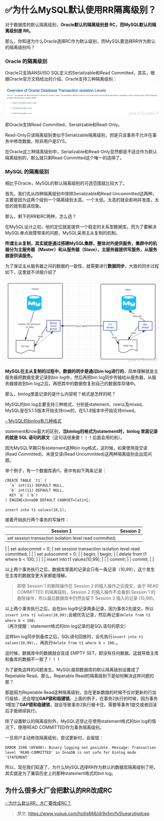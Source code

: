 # ✅为什么MySQL默认使用RR隔离级别？

对于数据库的默认隔离级别，**Oracle默认的隔离级别是 RC，而MySQL默认的隔离级别是 RR。**

那么，你知道为什么Oracle选择RC作为默认级别，而MySQL要选择RR作为默认的隔离级别吗？


### Oracle 的隔离级别

Oracle只支持ANSI/ISO SQL定义的Serializable和Read Committed，其实，根据Oracle官方文档给出的介绍，Oracle支持三种隔离级别：

![1671949151582-88e8b900-d35b-449d-b205-9b0770689cce.jpeg](./img/dOJGDqmXz1ByFWuC/1671949151582-88e8b900-d35b-449d-b205-9b0770689cce-942744.jpeg)

即Oracle支持Read Committed、Serializable和Read-Only。

Read-Only只读隔离级别类似于Serializable隔离级别，但是只读事务不允许在事务中修改数据，除非用户是SYS。

在Oracle这三种隔离级别中，Serializable和Read-Only显然都是不适合作为默认隔离级别的，那么就只剩Read Committed这个唯一的选择了。


### MySQL 的隔离级别

相比于Oracle，MySQL的默认隔离级别的可选范围就比较大了。

首先，我们先从四种隔离级别中排除Serializable和Read Uncommitted这两种，主要是因为这两个级别一个隔离级别太高，一个太低。太高的就会影响并发度，太低的就有脏读现象。

那么，剩下的RR和RC两种，怎么选？

在MySQL设计之初，他的定位就是提供一个稳定的关系型数据库。而为了要解决MySQL单点故障带来的问题，MySQL采用主从复制的机制。

**所谓主从复制，其实就是通过搭建MySQL集群，整体对外提供服务，集群中的机器分为主服务器（Master）和从服务器（Slave），主服务器提供写服务，从服务器提供读服务。**

为了保证主从服务器之间的数据的一致性，就需要进行**数据同步**，大致的同步过程如下，这里就不详细介绍了

![1671949151594-045df65d-f16e-41d9-8421-5c2779f49ce0.jpeg](./img/dOJGDqmXz1ByFWuC/1671949151594-045df65d-f16e-41d9-8421-5c2779f49ce0-491505.jpeg)

**MySQL在主从复制的过程中，数据的同步是通过bin log进行的**，简单理解就是主服务器把数据变更记录到bin log中，然后再把bin log同步传输给从服务器，从服务器接收到bin log之后，再把其中的数据恢复到自己的数据库存储中。

那么，binlog里面记录的是什么内容呢？格式是怎样的呢？

MySQL的bin log主要支持三种格式，分别是statement、row以及mixed。MySQL是在5.1.5版本开始支持row的、在5.1.8版本中开始支持mixed。

[✅MySQL的binlog有几种格式](https://www.yuque.com/hollis666/dr9x5m/pl5wcg4cmn8dgufn?view=doc_embed)

statement和row最大的区别，**当binlog的格式为statement时，binlog 里面记录的就是 SQL 语句的原文**（这句话很重要！！！后面会用的到）。

因为MySQL早期只有statement这种bin log格式，这时候，如果使用提交读(Read Committed)、未提交读(Read Uncommitted)这两种隔离级别会出现问题。

举个例子，有一个数据库表t1，表中有如下两条记录：

```
CREATE TABLE `t1` (
  `a` int(11) DEFAULT NULL,
  `b` int(11) DEFAULT NULL,
  KEY `b` (`b`)
) ENGINE=InnoDB DEFAULT CHARSET=latin1;

insert into t1 values(10,1);
```

接着开始执行两个事务的写操作：

| **Session 1** | **Session 2** |
| --- | --- |
| set session transaction isolation level read committed; | 
 |
| set autocommit = 0; | set session transaction isolation level read committed; |
| 
 | set autocommit = 0; |
| begin; | begin; |
| delete from t1 where b < 100; |  |
|  | insert into t1 values(10,99); |
|  | commit; |
| commit; |  |


以上两个事务执行之后，数据库里面的记录会只有一条记录（10,99），这个发生在主库的数据变更大家都能理解。

> 即使 Session 1 的删除操作在 Session 2 的插入操作之后提交，由于 READ COMMITTED 的隔离级别，Session 2 的插入操作不会看到 Session 1 的删除操作，所以最后数据库中仍然会留下 Session 2 插入的记录 (10,99)。


以上两个事务执行之后，会在bin log中记录两条记录，因为事务2先提交，所以`insert into t1 values(10,99);`会被优先记录，然后再记录`delete from t1 where b < 100;`（再次提醒：statement格式的bin log记录的是SQL语句的原文）

这样bin log同步到备库之后，SQL语句回放时，会先执行`insert into t1 values(10,99);`，再执行`delete from t1 where b < 100;`。

这时候，数据库中的数据就会变成 EMPTY SET，即没有任何数据。这就导致主库和备库的数据不一致了！！！

为了避免这样的问题发生。MySQL就把数据库的默认隔离级别设置成了Repetable Read，那么，Repetable Read的隔离级别下是如何解决这样问题的那？

那是因为Repetable Read这种隔离级别，会在更新数据的时候不仅对更新的行加行级锁，还会增加**GAP锁和临键锁**。上面的例子，在事务2执行的时候，因为事务1增加了**GAP锁和临键锁**，就会导致事务2执行被卡住，需要等事务1提交或者回滚后才能继续执行。

除了设置默认的隔离级别外，MySQL还禁止在使用statement格式的bin log的情况下，使用READ COMMITTED作为事务隔离级别。

一旦用户主动修改隔离级别，尝试更新时，会报错：

```
ERROR 1598 (HY000): Binary logging not possible. Message: Transaction level 'READ-COMMITTED' in InnoDB is not safe for binlog mode 'STATEMENT'
```


所以，现在我们知道了，为什么MySQL选择RR作为默认的数据库隔离级别了吧，其实就是为了兼容历史上的那种statement格式的bin log。


## 为什么很多大厂会把默认的RR改成RC

[✅为什么默认RR，大厂要改成RC？](https://www.yuque.com/hollis666/dr9x5m/moe9ws?view=doc_embed)


> 原文: <https://www.yuque.com/hollis666/dr9x5m/fx5luearutigdcep>